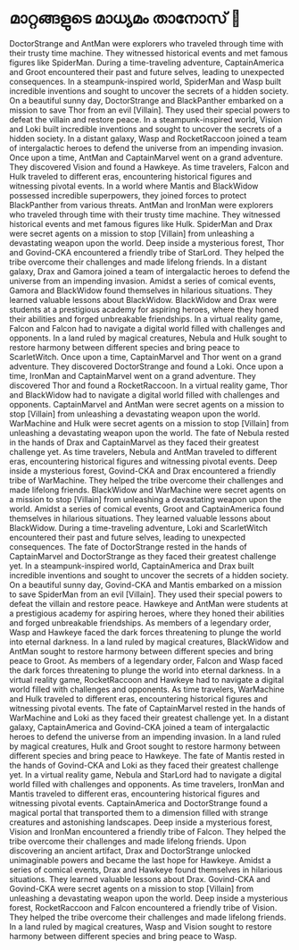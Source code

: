 # മാറ്റങ്ങളുടെ മാധ്യമം താനോസ് :purple_heart:

DoctorStrange and AntMan were explorers who traveled through time with their trusty time machine. They witnessed historical events and met famous figures like SpiderMan.
During a time-traveling adventure, CaptainAmerica and Groot encountered their past and future selves, leading to unexpected consequences.
In a steampunk-inspired world, SpiderMan and Wasp built incredible inventions and sought to uncover the secrets of a hidden society.
On a beautiful sunny day, DoctorStrange and BlackPanther embarked on a mission to save Thor from an evil [Villain]. They used their special powers to defeat the villain and restore peace.
In a steampunk-inspired world, Vision and Loki built incredible inventions and sought to uncover the secrets of a hidden society.
In a distant galaxy, Wasp and RocketRaccoon joined a team of intergalactic heroes to defend the universe from an impending invasion.
Once upon a time, AntMan and CaptainMarvel went on a grand adventure. They discovered Vision and found a Hawkeye.
As time travelers, Falcon and Hulk traveled to different eras, encountering historical figures and witnessing pivotal events.
In a world where Mantis and BlackWidow possessed incredible superpowers, they joined forces to protect BlackPanther from various threats.
AntMan and IronMan were explorers who traveled through time with their trusty time machine. They witnessed historical events and met famous figures like Hulk.
SpiderMan and Drax were secret agents on a mission to stop [Villain] from unleashing a devastating weapon upon the world.
Deep inside a mysterious forest, Thor and Govind-CKA encountered a friendly tribe of StarLord. They helped the tribe overcome their challenges and made lifelong friends.
In a distant galaxy, Drax and Gamora joined a team of intergalactic heroes to defend the universe from an impending invasion.
Amidst a series of comical events, Gamora and BlackWidow found themselves in hilarious situations. They learned valuable lessons about BlackWidow.
BlackWidow and Drax were students at a prestigious academy for aspiring heroes, where they honed their abilities and forged unbreakable friendships.
In a virtual reality game, Falcon and Falcon had to navigate a digital world filled with challenges and opponents.
In a land ruled by magical creatures, Nebula and Hulk sought to restore harmony between different species and bring peace to ScarletWitch.
Once upon a time, CaptainMarvel and Thor went on a grand adventure. They discovered DoctorStrange and found a Loki.
Once upon a time, IronMan and CaptainMarvel went on a grand adventure. They discovered Thor and found a RocketRaccoon.
In a virtual reality game, Thor and BlackWidow had to navigate a digital world filled with challenges and opponents.
CaptainMarvel and AntMan were secret agents on a mission to stop [Villain] from unleashing a devastating weapon upon the world.
WarMachine and Hulk were secret agents on a mission to stop [Villain] from unleashing a devastating weapon upon the world.
The fate of Nebula rested in the hands of Drax and CaptainMarvel as they faced their greatest challenge yet.
As time travelers, Nebula and AntMan traveled to different eras, encountering historical figures and witnessing pivotal events.
Deep inside a mysterious forest, Govind-CKA and Drax encountered a friendly tribe of WarMachine. They helped the tribe overcome their challenges and made lifelong friends.
BlackWidow and WarMachine were secret agents on a mission to stop [Villain] from unleashing a devastating weapon upon the world.
Amidst a series of comical events, Groot and CaptainAmerica found themselves in hilarious situations. They learned valuable lessons about BlackWidow.
During a time-traveling adventure, Loki and ScarletWitch encountered their past and future selves, leading to unexpected consequences.
The fate of DoctorStrange rested in the hands of CaptainMarvel and DoctorStrange as they faced their greatest challenge yet.
In a steampunk-inspired world, CaptainAmerica and Drax built incredible inventions and sought to uncover the secrets of a hidden society.
On a beautiful sunny day, Govind-CKA and Mantis embarked on a mission to save SpiderMan from an evil [Villain]. They used their special powers to defeat the villain and restore peace.
Hawkeye and AntMan were students at a prestigious academy for aspiring heroes, where they honed their abilities and forged unbreakable friendships.
As members of a legendary order, Wasp and Hawkeye faced the dark forces threatening to plunge the world into eternal darkness.
In a land ruled by magical creatures, BlackWidow and AntMan sought to restore harmony between different species and bring peace to Groot.
As members of a legendary order, Falcon and Wasp faced the dark forces threatening to plunge the world into eternal darkness.
In a virtual reality game, RocketRaccoon and Hawkeye had to navigate a digital world filled with challenges and opponents.
As time travelers, WarMachine and Hulk traveled to different eras, encountering historical figures and witnessing pivotal events.
The fate of CaptainMarvel rested in the hands of WarMachine and Loki as they faced their greatest challenge yet.
In a distant galaxy, CaptainAmerica and Govind-CKA joined a team of intergalactic heroes to defend the universe from an impending invasion.
In a land ruled by magical creatures, Hulk and Groot sought to restore harmony between different species and bring peace to Hawkeye.
The fate of Mantis rested in the hands of Govind-CKA and Loki as they faced their greatest challenge yet.
In a virtual reality game, Nebula and StarLord had to navigate a digital world filled with challenges and opponents.
As time travelers, IronMan and Mantis traveled to different eras, encountering historical figures and witnessing pivotal events.
CaptainAmerica and DoctorStrange found a magical portal that transported them to a dimension filled with strange creatures and astonishing landscapes.
Deep inside a mysterious forest, Vision and IronMan encountered a friendly tribe of Falcon. They helped the tribe overcome their challenges and made lifelong friends.
Upon discovering an ancient artifact, Drax and DoctorStrange unlocked unimaginable powers and became the last hope for Hawkeye.
Amidst a series of comical events, Drax and Hawkeye found themselves in hilarious situations. They learned valuable lessons about Drax.
Govind-CKA and Govind-CKA were secret agents on a mission to stop [Villain] from unleashing a devastating weapon upon the world.
Deep inside a mysterious forest, RocketRaccoon and Falcon encountered a friendly tribe of Vision. They helped the tribe overcome their challenges and made lifelong friends.
In a land ruled by magical creatures, Wasp and Vision sought to restore harmony between different species and bring peace to Wasp.